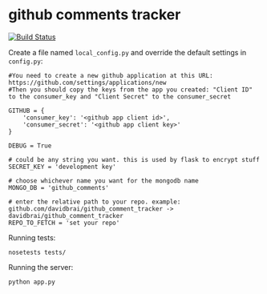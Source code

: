 github comments tracker
=======================

[![Build Status](https://travis-ci.org/davidbrai/github_comments_tracker.png?branch=master)](https://travis-ci.org/davidbrai/github_comments_tracker)

Create a file named `local_config.py` and override the default settings in `config.py`:

```
#You need to create a new github application at this URL: https://github.com/settings/applications/new
#Then you should copy the keys from the app you created: "Client ID" to the consumer_key and "Client Secret" to the consumer_secret

GITHUB = {
	'consumer_key': '<github app client id>',
	'consumer_secret': '<github app client key>'
}

DEBUG = True

# could be any string you want. this is used by flask to encrypt stuff
SECRET_KEY = 'development key'

# choose whichever name you want for the mongodb name
MONGO_DB = 'github_comments'

# enter the relative path to your repo. example: github.com/davidbrai/github_comment_tracker -> davidbrai/github_comment_tracker
REPO_TO_FETCH = 'set your repo'
```

Running tests:
```
nosetests tests/
```

Running the server:
```
python app.py
```
